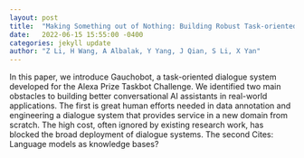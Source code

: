 ```yaml
---
layout: post
title:  "Making Something out of Nothing: Building Robust Task-oriented Dialogue Systems from Scratch"
date:   2022-06-15 15:55:00 -0400
categories: jekyll update
author: "Z Li, H Wang, A Albalak, Y Yang, J Qian, S Li, X Yan"
---
```

In this paper, we introduce Gauchobot, a task-oriented dialogue system developed for the Alexa Prize Taskbot Challenge. We identified two main obstacles to building better conversational AI assistants in real-world applications. The first is great human efforts needed in data annotation and engineering a dialogue system that provides service in a new domain from scratch. The high cost, often ignored by existing research work, has blocked the broad deployment of dialogue systems. The second  Cites: Language models as knowledge bases?